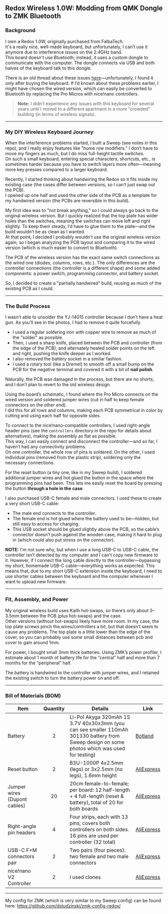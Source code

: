 ## Redox Wireless 1.0W: Modding from QMK Dongle to ZMK Bluetooth

### Background

I own a Redox 1.0W, originally purchased from FalbaTech.  
It's a really nice, well-made keyboard, but unfortunately, I can’t use it anymore due to interference issues on the
2.4GHz band.  
This board doesn't use Bluetooth; instead, it uses a custom dongle to communicate with the computer. The dongle connects
via USB and both halves of the keyboard talk to this dongle.

There is an old thread about these issues [here](https://github.com/mattdibi/redox-keyboard/issues/55)—unfortunately, I
found it only after buying the keyboard. If I’d known about these problems earlier, I might have chosen the wired
version, which can easily be converted to Bluetooth by replacing the Pro Micros with nice!nano controllers.

> **Note:** I didn’t experience any issues with this keyboard for several years until I moved to a different apartment
> in a more “crowded” building (in terms of wireless signals).

---

### My DIY Wireless Keyboard Journey

When the interference problems started, I built a Sweep (see notes in this repo), and I really enjoy features like "home
row modifiers." I don’t have to move my fingers as much, but I do miss full-height tactile switches.  
On such a small keyboard, entering special characters, shortcuts, etc., is sometimes harder because you have to switch
layers more often—meaning more key presses compared to a larger keyboard.

Recently, I started thinking about handwiring the Redox so it fits inside my existing case (the cases differ between
versions, so I can’t just swap out the PCB).  
I opened up one half and used the other side of the PCB as a template for my handwired version (the PCBs are reversible
in this build).

My first idea was to "not break anything," so I could always go back to the original wireless version. But I quickly
realized that the top plate has wider holes than the switches, meaning the switches can move left and right slightly. To
keep them steady, I’d have to glue them to the plate—and the build wouldn’t be as clean as I wanted.  
At that point, I decided I probably wouldn’t use the original wireless version again, so I began analyzing the PCB
layout and comparing it to the wired version (which is much easier to convert to Bluetooth).

The PCB of the wireless version has the exact same switch connections as the wired one (diodes, columns, rows, etc.).
The only differences are the controller connections (the controller is a different shape) and some added components: a
power switch, programming connector, and battery socket.

So, I decided to create a "partially handwired" build, reusing as much of the existing PCB as I could.

---

### The Build Process

I wasn’t able to unsolder the YJ-14015 controller because I don’t have a heat gun. As you’ll see in the photos, I had to
remove it quite forcefully.

- I used a regular soldering iron with copper wire to remove as much of the "solder" as possible.
- Then, I used a sharp knife, placed between the PCB and controller (from the edge of the PCB), and alternately heated
  solder points
  on the left and right, pushing the knife deeper as I worked.
- I also removed the battery socket in a similar fashion.
- I used a rotary tool (like a Dremel) to smooth off a small bump on the PCB for the negative terminal and covered it
  with a bit of **nail polish**.

Naturally, the PCB was damaged in the process, but there are no shorts, and I don’t plan to revert to the old wireless
design.

Using the board’s schematic, I found where the Pro Micro connects on the wired version and soldered jumper wires (cut in
half to keep female connectors on the other end).  
I did this for all rows and columns, making each PCB symmetrical in color by cutting and using each half for opposite
sides.

To connect to the nice!nano-compatible controllers, I used right-angle header pins (see the `controllers` directory in
the repo for details about alternatives), making the assembly as flat as possible.  
This way, I can easily connect and disconnect the controller—and so far, I haven’t had any connectivity problems.  
On one controller, the whole row of pins is soldered. On the other, I used individual pins (removed from the plastic
strip), soldering only the necessary connections.

For the reset button (a tiny one, like in my Sweep build), I soldered additional jumper wires and hot glued the button
in the space where the programming pins had been. This lets me easily reset the board by pressing the button **through a
hole in the case**.

I also purchased USB-C female and male connectors. I used these to create a very short USB-C cable:

- The male end connects to the controller.
- The female end is hot glued where the battery used to be—hidden, but still easy to access for charging.
- This USB socket should be glued slightly above the PCB, so the cable’s connector doesn’t push against the wooden case,
  making it hard to plug in (which could also put stress on the connector).

**NOTE:** I'm not sure why, but when I use a long USB-C to USB-C cable, the controller isn’t detected by my computer and
I can't copy new firmware to it. However, if I connect the long cable directly to the controller—bypassing my short,
homemade USB-C cable—everything works as expected.
This means that, due to my short USB-C extension inside the keyboard, I need to use shorter cables between the keyboard
and the computer whenever I want to upload new firmware.

---

### Fit, Assembly, and Power

My original wireless build uses Kailh hot-swaps, so there’s only about 3–3.5mm between the PCB (plus hot-swaps) and the
case.  
Other versions (without hot-swaps) likely have more room. In my case, the top plate screws pinch the wires/controllers a
bit, but that doesn’t seem to cause any problems.
The top plate is a little lower than the edge of the cover, so you can probably use some small distances between pcb and
cover to gain around 1mm.

For power, I bought small 3mm thick batteries. Using ZMK’s power profiler, I estimate about 1 month of battery life for
the “central” half and more than 7 months for the “peripheral” half.

The battery is handwired to the controller with jumper wires, and I retained the existing switch to turn the battery
power on and off.

---

### Bill of Materials (BOM)

| Item                         | Quantity | Details                                                                                                                                       | Link                                                                                                                                                   |
|------------------------------|:--------:|-----------------------------------------------------------------------------------------------------------------------------------------------|--------------------------------------------------------------------------------------------------------------------------------------------------------|
| Battery                      |    2     | Li-Pol Akyga 320mAh 1S 3.7V 40x30x3mm (you can see smaller 110mAh 301330 battery from Sweep design on some photos which was used for testing) | [Botland](https://botland.store/battery-li-pol-1s-37-v/12207-akyga-li-pol-battery-320mah-1s-37v-jst-bec-connector-socket-40x30x3mm-5904422318857.html) |
| Reset button                 |    2     | B3U-1000P 4x2.5mm (legs) or 3x2.5mm (no legs), 1.6mm height                                                                                   | [AliExpress](https://aliexpress.com/item/1005003045038291.html)                                                                                        |
| Jumper wires (Dupont cables) |    20    | 20cm female-to-female; per board: 12 half-length + 4 full-length (reset & battery), total of 20 for both boards                               | [AliExpress](https://aliexpress.com/item/1005007072081464.html)                                                                                        |
| Right-angle pin headers      |    4     | Four strips, each with 13 pins; covers both controllers on both sides. 16 pins are used per controller (32 total)                             | [AliExpress](https://aliexpress.com/item/1005003646655689.html)                                                                                        |
| USB-C F+M connectors pair    |    2     | Two pairs (four pieces): two female and two male connectors                                                                                   | [AliExpress](https://aliexpress.com/item/1005007458786256.html)                                                                                        |
| nice!nano V2 Controller      |    2     | I used clones                                                                                                                                 | [AliExpress](https://aliexpress.com/item/1005007426478606.html)                                                                                        |

---

My config for ZMK (which is very similar to my Sweep config) can be found here: https://github.com/dstudzinski/zmk-config-redox/ 
